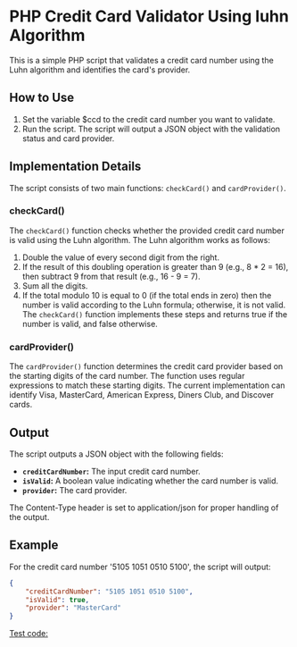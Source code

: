 # PHP Credit Card Validator Using luhn Algorithm

This is a simple PHP script that validates a credit card number using the Luhn algorithm and identifies the card's provider.

## How to Use

  1. Set the variable $ccd to the credit card number you want to validate.
  2. Run the script. The script will output a JSON object with the validation status and card provider.

## Implementation Details

The script consists of two main functions: `checkCard()` and `cardProvider()`.


 ### **checkCard()**

The `checkCard()` function checks whether the provided credit card number is valid using the Luhn algorithm. The Luhn algorithm works as follows:

  1. Double the value of every second digit from the right.
  2. If the result of this doubling operation is greater than 9 (e.g., 8 * 2 = 16), then subtract 9 from that result (e.g., 16 - 9 = 7).
  3. Sum all the digits.
  4. If the total modulo 10 is equal to 0 (if the total ends in zero) then the number is valid according to the Luhn formula; otherwise, it is not valid.
  The `checkCard()` function implements these steps and returns true if the number is valid, and false otherwise.

 ### **cardProvider()**

 The `cardProvider()` function determines the credit card provider based on the starting digits of the card number. The function uses regular expressions to match these starting digits. The current implementation can identify Visa, MasterCard, American Express, Diners Club, and Discover cards.

## Output
The script outputs a JSON object with the following fields:

- **`creditCardNumber`:** The input credit card number.
- **`isValid`:** A boolean value indicating whether the card number is valid.
- **`provider`:** The card provider.

The Content-Type header is set to application/json for proper handling of the output.

## Example

For the credit card number '5105 1051 0510 5100', the script will output:

  ```json
  {
      "creditCardNumber": "5105 1051 0510 5100",
      "isValid": true,
      "provider": "MasterCard"
  }
  ```
[Test code:](https://onecompiler.com/php/3zdgjxjck)


 
